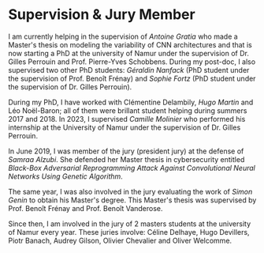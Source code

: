 # Supervision & Jury Member

I am currently helping in the supervision of *Antoine Gratia* who made a Master's thesis on modeling the variability of CNN architectures and that is now starting a PhD at the university of Namur under the supervision of Dr. Gilles Perrouin and Prof. Pierre-Yves Schobbens.
During my post-doc, I also supervised two other PhD students: *Géraldin Nanfack* (PhD student under the supervision of Prof. Benoît Frénay) and *Sophie Fortz* (PhD student under the supervision of Dr. Gilles Perrouin).

During my PhD, I have worked with Clémentine Delambily, *Hugo Martin* and Léo Noël-Baron; all of them were brillant student helping during summers 2017 and 2018.
In 2023, I supervised *Camille Molinier* who performed his internship at the University of Namur under the supervision of Dr. Gilles Perrouin.

In June 2019, I was member of the jury (president jury) at the defense of _Samraa Alzubi_. She defended her Master thesis in cybersecurity entitled _Black-Box Adversarial Reprogramming Attack Against Convolutional Neural Networks Using Genetic Algorithm_.

The same year, I was also involved in the jury evaluating the work of _Simon Genin_ to obtain his Master's degree.
This Master's thesis was supervised by Prof. Benoît Frénay and Prof. Benoît Vanderose.

Since then, I am involved in the jury of 2 masters students at the university of Namur every year. These juries involve: Céline Delhaye, Hugo Devillers, Piotr Banach, Audrey Gilson, Olivier Chevalier and Oliver Welcomme.
